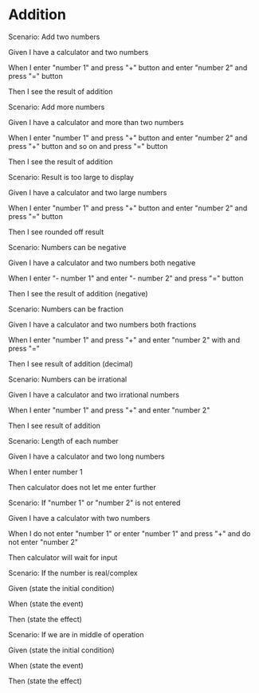 # Addition

Scenario: Add two numbers
  
  Given I have a calculator and two numbers

  When I enter "number 1" and press "+" button
and enter "number 2" and press "=" button
  
  Then I see the result of addition

Scenario: Add more numbers
  
  Given I have a calculator and more than two numbers
  
  When I enter "number 1" and press "+" button
and enter "number 2" and press "+" button
and so on and press "=" button
  
  Then I see the result of addition
  
Scenario: Result is too large to display
  
  Given I have a calculator and two large numbers
  
  When I enter "number 1" and press "+" button
and enter "number 2" and press "=" button
  
  Then I see rounded off result
  
Scenario: Numbers can be negative
  
  Given I have a calculator and two numbers both negative
  
  When I enter "- number 1" and enter "- number 2"
and press "=" button
  
  Then I see the result of addition (negative)
  
Scenario: Numbers can be fraction

  Given I have a calculator and two numbers both fractions
  
  When I enter "number 1" and press "+"
and enter "number 2" with and press "="
  
  Then I see result of addition (decimal)
  
Scenario: Numbers can be irrational
  
  Given I have a calculator and two irrational numbers
  
  When I enter "number 1" and press "+"
and enter "number 2"
  
  Then I see result of addition
  
Scenario: Length of each number
  
  Given I have a calculator and two long numbers
  
  When I enter number 1
  
  Then calculator does not let me enter further
  
Scenario: If "number 1" or "number 2" is not entered
  
  Given I have a calculator with two numbers
  
  When I do not enter "number 1" or enter "number 1"
and press "+" and do not enter "number 2"
  
  Then calculator will wait for input
  
Scenario: If the number is real/complex
  
  Given (state the initial condition)
  
  When (state the event)
  
  Then (state the effect)
  
Scenario: If we are in middle of operation
  
  Given (state the initial condition)
  
  When (state the event)
  
  Then (state the effect)
